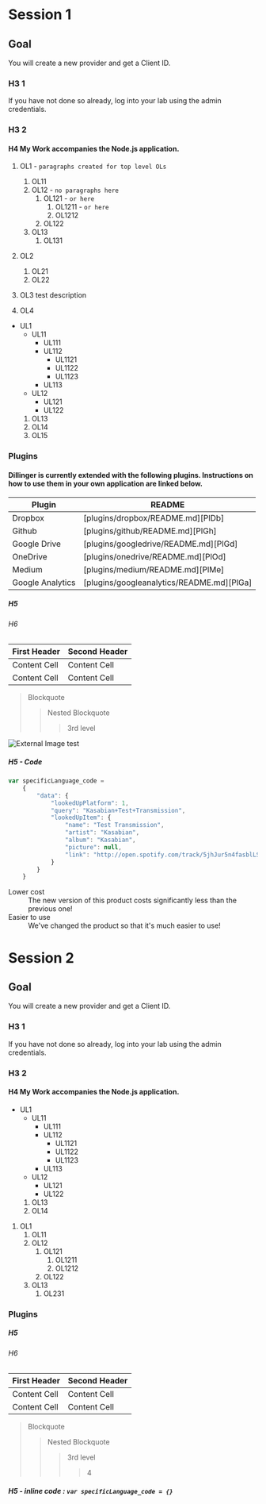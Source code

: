 # Session 1

## Goal

You will create a new provider and get a Client ID.

### H3 1

If you have not done so already, log into your lab using the admin
credentials.

### H3 2

#### H4 My Work accompanies the Node.js application.

1.  OL1 - `paragraphs created for top level OLs`
	1.	OL11
	2.	OL12 - `no paragraphs here`
		1.	OL121 - `or here`
			1.	OL1211 - `or here`
			2. OL1212
		2.	OL122
	3.	OL13
		1.	OL131
2.	OL2
	1.	OL21
	2. OL22

3. OL3 test description

4. OL4

*  UL1
	*	UL11
		*	UL111
		*	UL112
			*	UL1121
			* 	UL1122
			*  UL1123
		* 	UL113
	*  UL12
		*	UL121
		* 	UL122
	1.	OL13
	2.	OL14
	3.	OL15



### Plugins

#### Dillinger is currently extended with the following plugins. Instructions on how to use them in your own application are linked below.

| Plugin | README |
| ------ | ------ |
| Dropbox | [plugins/dropbox/README.md][PlDb] |
| Github | [plugins/github/README.md][PlGh] |
| Google Drive | [plugins/googledrive/README.md][PlGd] |
| OneDrive | [plugins/onedrive/README.md][PlOd] |
| Medium | [plugins/medium/README.md][PlMe] |
| Google Analytics | [plugins/googleanalytics/README.md][PlGa] |

##### H5
###### H6

First Header  | Second Header
------------- | -------------
Content Cell  | Content Cell
Content Cell  | Content Cell


> Blockquote
>> Nested Blockquote
>>> 3rd level

![External Image test](http://s2.quickmeme.com/img/1d/1d99abc952c188da6c78f879d59cdc47926061a6bd88a5c47b85e2a1ce7e7f50.jpg)

##### H5 - Code
```javascript
var specificLanguage_code =
    {
        "data": {
            "lookedUpPlatform": 1,
            "query": "Kasabian+Test+Transmission",
            "lookedUpItem": {
                "name": "Test Transmission",
                "artist": "Kasabian",
                "album": "Kasabian",
                "picture": null,
                "link": "http://open.spotify.com/track/5jhJur5n4fasblLSCOcrTp"
            }
        }
    }
```

<dl>
  <dt>Lower cost</dt>
  <dd>The new version of this product costs significantly less than the previous one!</dd>
  <dt>Easier to use</dt>
  <dd>We've changed the product so that it's much easier to use!</dd>
</dl>


# Session 2

## Goal

You will create a new provider and get a Client ID.

### H3 1

If you have not done so already, log into your lab using the admin
credentials.

### H3 2


#### H4 My Work accompanies the Node.js application.

*  UL1
	*	UL11
		*	UL111
		*	UL112
			*	UL1121
			* 	UL1122
			*  UL1123
		* 	UL113
	*  UL12
		*	UL121
		* 	UL122
	1.	OL13
	2.	OL14

1.  OL1
	1.	OL11
	2.	OL12
		1.	OL121
			1.	OL1211
			2. OL1212
		2.	OL122
	3.	OL13
		1.	OL231


### Plugins		
##### H5
###### H6

First Header  | Second Header
------------- | -------------
Content Cell  | Content Cell
Content Cell  | Content Cell


> Blockquote
>> Nested Blockquote
>>> 3rd level
>>>> 4

##### H5 - inline code : `var specificLanguage_code = {}`
